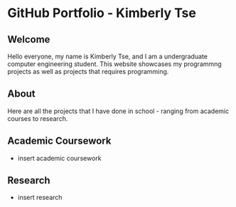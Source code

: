 # GitHub Portfolio - Kimberly Tse
## Welcome
Hello everyone, my name is Kimberly Tse, and I am a undergraduate computer engineering student.
This website showcases my programmng projects as well as projects that requires programming.

## About
Here are all the projects that I have done in school - ranging from academic courses to research.

## Academic Coursework
- insert academic coursework

## Research
- insert research

